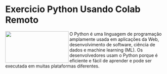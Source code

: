 # Exercicio Python Usando Colab Remoto



<img align="left" width="200" height="100" src="https://github.com/petwillian/Exercicio-python-colab-remoto/assets/44210315/e951be5e-c908-4c0d-8b30-e55043d86977">

O Python é uma linguagem de programação amplamente usada em aplicações da Web, desenvolvimento de software, ciência de dados e machine learning (ML). Os desenvolvedores usam o Python porque é eficiente e fácil de aprender e pode ser executada em muitas plataformas diferentes.
